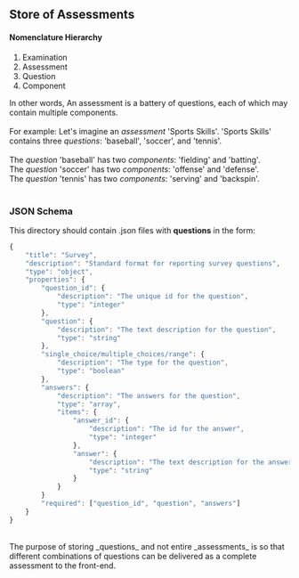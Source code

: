 ## Store of Assessments
#### Nomenclature Hierarchy
1. Examination
2. Assessment
3. Question
4. Component

In other words, An assessment is a battery of questions, each of which may contain multiple components.<br><br>
For example: Let's imagine an _assessment_ 'Sports Skills'. 'Sports Skills' contains three _questions_: 'baseball', 'soccer', and 'tennis'.<br><br>
The _question_ 'baseball' has two _components_: 'fielding' and 'batting'.<br>
The _question_ 'soccer' has two _components_: 'offense' and 'defense'.<br>
The _question_ 'tennis' has two _components_: 'serving' and 'backspin'.<br><br>

### JSON Schema
This directory should contain .json files with __questions__ in the form:<br>
```javascript
{
    "title": "Survey",
    "description": "Standard format for reporting survey questions",
    "type": "object",
    "properties": {
        "question_id": {
            "description": "The unique id for the question",
            "type": "integer"
        },
        "question": {
            "description": "The text description for the question",
            "type": "string"
        },
        "single_choice/multiple_choices/range": {
            "description": "The type for the question",
            "type": "boolean"
        },
        "answers": {
            "description": "The answers for the question",
            "type": "array",
            "items": {
                "answer_id": {
                    "description": "The id for the answer",
                    "type": "integer"
                },
                "answer": {
                    "description": "The text description for the answer",
                    "type": "string"
                }
            }
        }
        "required": ["question_id", "question", "answers"]
    }
}
```

<br>
The purpose of storing _questions_ and not entire _assessments_ is so that different combinations of questions can be delivered as a complete assessment to the front-end. 
